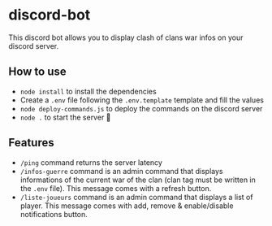 # discord-bot

This discord bot allows you to display clash of clans war infos on your discord server.

## How to use

- `node install` to install the dependencies
- Create a `.env` file following the `.env.template` template and fill the values
- `node deploy-commands.js` to deploy the commands on the discord server
- `node .` to start the server 🚀

## Features

- `/ping` command returns the server latency
- `/infos-guerre` command is an admin command that displays informations of the current war of the clan (clan tag must be written in the `.env` file). This message comes with a refresh button.
- `/liste-joueurs` command is an admin command that displays a list of player. This message comes with add, remove & enable/disable notifications button.
